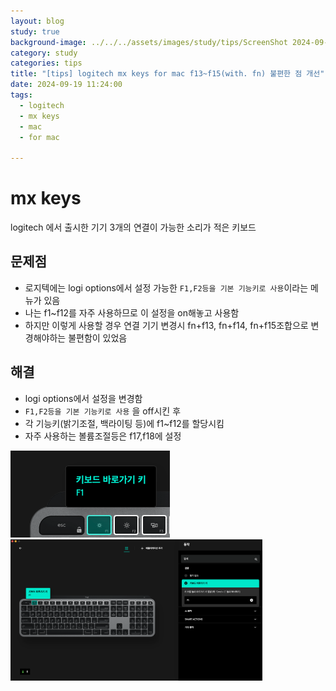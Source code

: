 ```yaml
---
layout: blog
study: true
background-image: ../../../assets/images/study/tips/ScreenShot 2024-09-19 11.26.14.png
category: study
categories: tips
title: "[tips] logitech mx keys for mac f13~f15(with. fn) 불편한 점 개선"
date: 2024-09-19 11:24:00
tags:
  - logitech
  - mx keys
  - mac
  - for mac

---
```


# mx keys
logitech 에서 출시한 기기 3개의 연결이 가능한 소리가 적은 키보드

## 문제점
- 로지텍에는 logi options에서 설정 가능한 ``F1,F2등을 기본 기능키로 사용``이라는 메뉴가 있음
- 나는 f1~f12를 자주 사용하므로 이 설정을 on해놓고 사용함
- 하지만 이렇게 사용할 경우 연결 기기 변경시 fn+f13, fn+f14, fn+f15조합으로 변경해야하는 불편함이 있었음

## 해결
- logi options에서 설정을 변경함
- ``F1,F2등을 기본 기능키로 사용`` 을 off시킨 후
- 각 기능키(밝기조절, 백라이팅 등)에 f1~f12를 할당시킴
- 자주 사용하는 볼륨조절등은 f17,f18에 설정

<a href="../../../assets/images/study/tips/ScreenShot 2024-09-19 11.25.54.png">
  <img src="../../../assets/images/study/tips/ScreenShot 2024-09-19 11.25.54.png">
</a>

<a href="../../../assets/images/study/tips/ScreenShot 2024-09-19 11.26.14.png">
  <img src="../../../assets/images/study/tips/ScreenShot 2024-09-19 11.26.14.png" alt="Screenshot" width="80%" height="50%">
</a>

